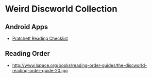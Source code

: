 # Weird Discworld Collection


## Android Apps

- [Pratchett Reading Checklist](https://play.google.com/store/apps/details?id=cz.extremeturtle.pratchettchecklist)

## Reading Order

- http://www.lspace.org/books/reading-order-guides/the-discworld-reading-order-guide-20.jpg
